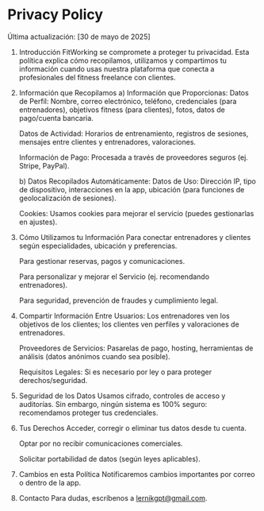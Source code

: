 # Privacy Policy

Última actualización: [30 de mayo de 2025]

1. Introducción
   FitWorking se compromete a proteger tu privacidad. Esta política explica cómo recopilamos, utilizamos y compartimos tu información cuando usas nuestra plataforma que conecta a profesionales del fitness freelance con clientes.

2. Información que Recopilamos
   a) Información que Proporcionas:
   Datos de Perfil: Nombre, correo electrónico, teléfono, credenciales (para entrenadores), objetivos fitness (para clientes), fotos, datos de pago/cuenta bancaria.

   Datos de Actividad: Horarios de entrenamiento, registros de sesiones, mensajes entre clientes y entrenadores, valoraciones.

   Información de Pago: Procesada a través de proveedores seguros (ej. Stripe, PayPal).

   b) Datos Recopilados Automáticamente:
   Datos de Uso: Dirección IP, tipo de dispositivo, interacciones en la app, ubicación (para funciones de geolocalización de sesiones).

   Cookies: Usamos cookies para mejorar el servicio (puedes gestionarlas en ajustes).

3. Cómo Utilizamos tu Información
   Para conectar entrenadores y clientes según especialidades, ubicación y preferencias.

   Para gestionar reservas, pagos y comunicaciones.

   Para personalizar y mejorar el Servicio (ej. recomendando entrenadores).

   Para seguridad, prevención de fraudes y cumplimiento legal.

4. Compartir Información
   Entre Usuarios: Los entrenadores ven los objetivos de los clientes; los clientes ven perfiles y valoraciones de entrenadores.

   Proveedores de Servicios: Pasarelas de pago, hosting, herramientas de análisis (datos anónimos cuando sea posible).

   Requisitos Legales: Si es necesario por ley o para proteger derechos/seguridad.

5. Seguridad de los Datos
   Usamos cifrado, controles de acceso y auditorías. Sin embargo, ningún sistema es 100% seguro: recomendamos proteger tus credenciales.

6. Tus Derechos
   Acceder, corregir o eliminar tus datos desde tu cuenta.

   Optar por no recibir comunicaciones comerciales.

   Solicitar portabilidad de datos (según leyes aplicables).

7. Cambios en esta Política
   Notificaremos cambios importantes por correo o dentro de la app.

8. Contacto
   Para dudas, escríbenos a lernikgpt@gmail.com.
